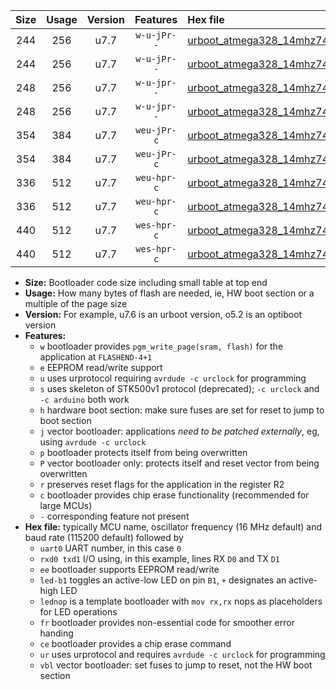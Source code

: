 |Size|Usage|Version|Features|Hex file|
|:-:|:-:|:-:|:-:|:--|
|244|256|u7.7|`w-u-jPr--`|[urboot_atmega328_14mhz7456_2400bps_uart0_rxd0_txd1_led+b5_ur_vbl.hex](https://raw.githubusercontent.com/stefanrueger/urboot.hex/main/mcus/atmega328/fcpu_14mhz7456/2400_bps/urboot_atmega328_14mhz7456_2400bps_uart0_rxd0_txd1_led+b5_ur_vbl.hex)|
|244|256|u7.7|`w-u-jPr--`|[urboot_atmega328_14mhz7456_2400bps_uart0_rxd0_txd1_lednop_ur_vbl.hex](https://raw.githubusercontent.com/stefanrueger/urboot.hex/main/mcus/atmega328/fcpu_14mhz7456/2400_bps/urboot_atmega328_14mhz7456_2400bps_uart0_rxd0_txd1_lednop_ur_vbl.hex)|
|248|256|u7.7|`w-u-jpr--`|[urboot_atmega328_14mhz7456_2400bps_uart0_rxd0_txd1_led+b5_fr_ur_vbl.hex](https://raw.githubusercontent.com/stefanrueger/urboot.hex/main/mcus/atmega328/fcpu_14mhz7456/2400_bps/urboot_atmega328_14mhz7456_2400bps_uart0_rxd0_txd1_led+b5_fr_ur_vbl.hex)|
|248|256|u7.7|`w-u-jpr--`|[urboot_atmega328_14mhz7456_2400bps_uart0_rxd0_txd1_lednop_fr_ur_vbl.hex](https://raw.githubusercontent.com/stefanrueger/urboot.hex/main/mcus/atmega328/fcpu_14mhz7456/2400_bps/urboot_atmega328_14mhz7456_2400bps_uart0_rxd0_txd1_lednop_fr_ur_vbl.hex)|
|354|384|u7.7|`weu-jPr-c`|[urboot_atmega328_14mhz7456_2400bps_uart0_rxd0_txd1_ee_led+b5_fr_ce_ur_vbl.hex](https://raw.githubusercontent.com/stefanrueger/urboot.hex/main/mcus/atmega328/fcpu_14mhz7456/2400_bps/urboot_atmega328_14mhz7456_2400bps_uart0_rxd0_txd1_ee_led+b5_fr_ce_ur_vbl.hex)|
|354|384|u7.7|`weu-jPr-c`|[urboot_atmega328_14mhz7456_2400bps_uart0_rxd0_txd1_ee_lednop_fr_ce_ur_vbl.hex](https://raw.githubusercontent.com/stefanrueger/urboot.hex/main/mcus/atmega328/fcpu_14mhz7456/2400_bps/urboot_atmega328_14mhz7456_2400bps_uart0_rxd0_txd1_ee_lednop_fr_ce_ur_vbl.hex)|
|336|512|u7.7|`weu-hpr-c`|[urboot_atmega328_14mhz7456_2400bps_uart0_rxd0_txd1_ee_led+b5_fr_ce_ur.hex](https://raw.githubusercontent.com/stefanrueger/urboot.hex/main/mcus/atmega328/fcpu_14mhz7456/2400_bps/urboot_atmega328_14mhz7456_2400bps_uart0_rxd0_txd1_ee_led+b5_fr_ce_ur.hex)|
|336|512|u7.7|`weu-hpr-c`|[urboot_atmega328_14mhz7456_2400bps_uart0_rxd0_txd1_ee_lednop_fr_ce_ur.hex](https://raw.githubusercontent.com/stefanrueger/urboot.hex/main/mcus/atmega328/fcpu_14mhz7456/2400_bps/urboot_atmega328_14mhz7456_2400bps_uart0_rxd0_txd1_ee_lednop_fr_ce_ur.hex)|
|440|512|u7.7|`wes-hpr-c`|[urboot_atmega328_14mhz7456_2400bps_uart0_rxd0_txd1_ee_led+b5_fr_ce.hex](https://raw.githubusercontent.com/stefanrueger/urboot.hex/main/mcus/atmega328/fcpu_14mhz7456/2400_bps/urboot_atmega328_14mhz7456_2400bps_uart0_rxd0_txd1_ee_led+b5_fr_ce.hex)|
|440|512|u7.7|`wes-hpr-c`|[urboot_atmega328_14mhz7456_2400bps_uart0_rxd0_txd1_ee_lednop_fr_ce.hex](https://raw.githubusercontent.com/stefanrueger/urboot.hex/main/mcus/atmega328/fcpu_14mhz7456/2400_bps/urboot_atmega328_14mhz7456_2400bps_uart0_rxd0_txd1_ee_lednop_fr_ce.hex)|

- **Size:** Bootloader code size including small table at top end
- **Usage:** How many bytes of flash are needed, ie, HW boot section or a multiple of the page size
- **Version:** For example, u7.6 is an urboot version, o5.2 is an optiboot version
- **Features:**
  + `w` bootloader provides `pgm_write_page(sram, flash)` for the application at `FLASHEND-4+1`
  + `e` EEPROM read/write support
  + `u` uses urprotocol requiring `avrdude -c urclock` for programming
  + `s` uses skeleton of STK500v1 protocol (deprecated); `-c urclock` and `-c arduino` both work
  + `h` hardware boot section: make sure fuses are set for reset to jump to boot section
  + `j` vector bootloader: applications *need to be patched externally*, eg, using `avrdude -c urclock`
  + `p` bootloader protects itself from being overwritten
  + `P` vector bootloader only: protects itself and reset vector from being overwritten
  + `r` preserves reset flags for the application in the register R2
  + `c` bootloader provides chip erase functionality (recommended for large MCUs)
  + `-` corresponding feature not present
- **Hex file:** typically MCU name, oscillator frequency (16 MHz default) and baud rate (115200 default) followed by
  + `uart0` UART number, in this case `0`
  + `rxd0 txd1` I/O using, in this example, lines RX `D0` and TX `D1`
  + `ee` bootloader supports EEPROM read/write
  + `led-b1` toggles an active-low LED on pin `B1`, `+` designates an active-high LED
  + `lednop` is a template bootloader with `mov rx,rx` nops as placeholders for LED operations
  + `fr` bootloader provides non-essential code for smoother error handing
  + `ce` bootloader provides a chip erase command
  + `ur` uses urprotocol and requires `avrdude -c urclock` for programming
  + `vbl` vector bootloader: set fuses to jump to reset, not the HW boot section

